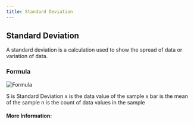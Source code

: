 ```yaml
---
title: Standard Deviation
---
```

## Standard Deviation

A standard deviation is a calculation used to show the spread of data or variation of data.

### Formula

![Formula](https://images.ecosia.org/-1H-6_m1w-ld4PZpUf1bP1X8aZw=/0x390/smart/http%3A%2F%2F4.bp.blogspot.com%2F-ClgskLBxLjQ%2FUt-smPagORI%2FAAAAAAAAA4k%2Fq_u7caTUj-0%2Fs1600%2Fstdev_s.gif)

S is Standard Deviation
x is the data value of the sample
x bar is the mean of the sample
n is the count of data values in the sample

#### More Information:
<!-- Please add any articles you think might be helpful to read before writing the article -->


